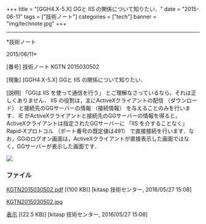 ﻿+++
title = "[GGH4.X-5.X] GGと IIS の関係について知りたい．"
date = "2015-06-11"
tags = ["技術ノート"]
categories = ["tech"]
banner = "img/technote.jpg"
+++

-----------------------------------------------------------------------------------------------------------------------------

*技術ノート

2015/06/11*


[番号]
技術ノート KGTN 2015030502

[現象]
[GGH4.X-5.X] GGと IIS の関係について知りたい．

[説明]
「GGは IIS を使って通信を行う」
とご理解なさっているなら，それは正しくありません． IIS
の役割は，主にActiveXクライアントの配信 （ダウンロード）
と接続先のGGサーバーの情報 （接続情報） を与えることのみを行います． IE
がActiveXクライアントと接続先のGGサーバーの情報を得ると，ActiveXクライアントは指定されたGGサーバーに
「IIS を介することなく」 Rapid-Xプロトコル （ポート番号の既定値は491）
で直接接続を行います．なお，GGのログオン画面は，ActiveXクライアントが直接表示した画面ではなく，GGサーバーが表示した画面です．

![](http://techreport.kitasp.net/attachments/download/2577/KGTN2015030502.jpg)


### ファイル

 
 


[KGTN2015030502.pdf](http://techreport.kitasp.net/attachments/download/2576/KGTN2015030502.pdf)
 [(100 KB)] [kitasp 技術センター, 2016/05/27
15:08]

[KGTN2015030502.jpg](http://techreport.kitasp.net/attachments/download/2577/KGTN2015030502.jpg)

[表示](http://techreport.kitasp.net/attachments/2577/KGTN2015030502.jpg "表示")
 [(22.5 KB)] [kitasp 技術センター, 2016/05/27
15:08]


 


 

